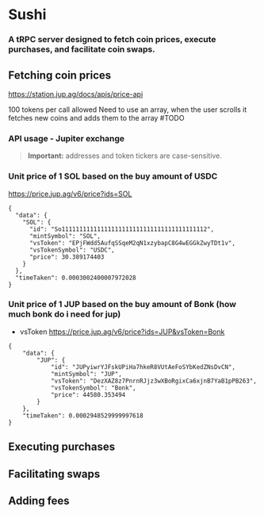 # Sushi 

### A tRPC server designed to fetch coin prices, execute purchases, and facilitate coin swaps.

## Fetching coin prices
https://station.jup.ag/docs/apis/price-api 

100 tokens per call allowed
Need to use an array, when the user scrolls it fetches new coins and adds them to the array #TODO

### API usage - Jupiter exchange

> **Important:** addresses and token tickers are case-sensitive.

### Unit price of 1 SOL based on the buy amount of USDC
https://price.jup.ag/v6/price?ids=SOL

```
{
  "data": {
    "SOL": {
      "id": "So11111111111111111111111111111111111111112",
      "mintSymbol": "SOL",
      "vsToken": "EPjFWdd5AufqSSqeM2qN1xzybapC8G4wEGGkZwyTDt1v",
      "vsTokenSymbol": "USDC",
      "price": 30.389174403
    }
  },
  "timeTaken": 0.0003002400007972028
}
```

### Unit price of 1 JUP based on the buy amount of Bonk (how much bonk do i need for jup)
- vsToken
https://price.jup.ag/v6/price?ids=JUP&vsToken=Bonk

```
{
    "data": {
        "JUP": {
            "id": "JUPyiwrYJFskUPiHa7hkeR8VUtAeFoSYbKedZNsDvCN",
            "mintSymbol": "JUP",
            "vsToken": "DezXAZ8z7PnrnRJjz3wXBoRgixCa6xjnB7YaB1pPB263",
            "vsTokenSymbol": "Bonk",
            "price": 44580.353494
        }
    },
    "timeTaken": 0.0002948529999997618
}
```

## Executing purchases

## Facilitating swaps

## Adding fees